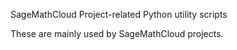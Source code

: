 SageMathCloud Project-related Python utility scripts

These are mainly used by SageMathCloud projects.

